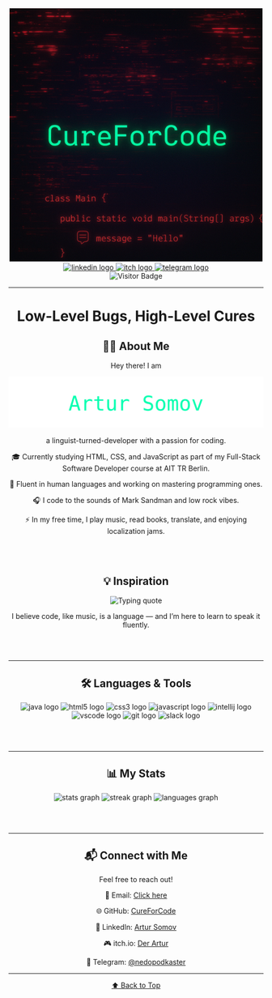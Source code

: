 <div id="top" align="center">
  <img height="500" src="https://github.com/CureForCode/CureForCode/blob/main/5.png?raw=true" alt="CUREforCODE Banner" />
</div>

<div align="center">
  <a href="https://www.linkedin.com/in/artur-somov" target="_blank">
    <img src="https://img.shields.io/static/v1?message=LinkedIn&logo=linkedin&label=Artur%20Somov&color=0077B5&logoColor=white&labelColor=&style=for-the-badge" height="25" alt="linkedin logo" />
  </a>
  <a href="https://der-artur.itch.io/" target="_blank">
    <img src="https://img.shields.io/static/v1?message=itch.io&logo=itch.io&label=Der%20Artur&color=000000&logoColor=white&labelColor=&style=for-the-badge" height="25" alt="itch logo" />
  </a>
  <a href="https://t.me/nedopodkaster" target="_blank">
    <img src="https://img.shields.io/static/v1?message=Telegram&logo=telegram&label=@nedopodkaster&color=2CA5E0&logoColor=white&labelColor=&style=for-the-badge" height="25" alt="telegram logo" />
  </a>
</div>

<div align="center">
  <img src="https://visitor-badge.laobi.icu/badge?page_id=CureForCode.CureForCode" alt="Visitor Badge" />
</div>

---

<h1 align="center">Low-Level Bugs, High-Level Cures</h1>

<h2 align="center">👩‍💻 About Me</h2>

<p align="center">Hey there! I am</p>
<div align="center"> <img src="https://github.com/CureForCode/CureForCode/blob/main/assets/artur-somov-glow.svg?raw=true" alt="Artur Somov neon" />
</div> 
<p align="center">a linguist-turned-developer with a passion for coding.</p>
<p align="center">🎓 Currently studying HTML, CSS, and JavaScript as part of my Full-Stack Software Developer course at AIT TR Berlin.</p>  
<p align="center">💬 Fluent in human languages and working on mastering programming ones.</p>  
<p align="center">🎧 I code to the sounds of Mark Sandman and low rock vibes.</p>  
<p align="center">⚡ In my free time, I play music, read books, translate, and enjoying localization jams.</p>

<br><br>

<h2 align="center">💡 Inspiration</h2>
<p align="center">
  <img src="https://readme-typing-svg.herokuapp.com?font=Fira+Code&size=22&pause=1000&color=FF5555&center=true&vCenter=true&width=600&lines=Cure+for+pain%3F+No.;Cure+for+code%3F+Maybe." alt="Typing quote" />
</p>
<p align="center">I believe code, like music, is a language — and I’m here to learn to speak it fluently.</p>

<br><br>

---

<h2 align="center">🛠️ Languages & Tools</h2>

<div align="center">
  <img src="https://cdn.jsdelivr.net/gh/devicons/devicon/icons/java/java-original-wordmark.svg" height="40" alt="java logo" />
  <img src="https://cdn.jsdelivr.net/gh/devicons/devicon/icons/html5/html5-plain-wordmark.svg" height="40" alt="html5 logo" />
  <img src="https://cdn.jsdelivr.net/gh/devicons/devicon/icons/css3/css3-plain-wordmark.svg" height="40" alt="css3 logo" />
  <img src="https://cdn.jsdelivr.net/gh/devicons/devicon/icons/javascript/javascript-plain.svg" height="40" alt="javascript logo" />
  <img src="https://cdn.jsdelivr.net/gh/devicons/devicon/icons/intellij/intellij-original.svg" height="40" alt="intellij logo" />
  <img src="https://cdn.jsdelivr.net/gh/devicons/devicon/icons/vscode/vscode-original.svg" height="40" alt="vscode logo" />
  <img src="https://cdn.jsdelivr.net/gh/devicons/devicon/icons/git/git-original.svg" height="40" alt="git logo" />
  <img src="https://cdn.jsdelivr.net/gh/devicons/devicon/icons/slack/slack-original.svg" height="40" alt="slack logo" />
</div>

<br><br>

---

<h2 align="center">📊 My Stats</h2>

<div align="center">
  <img src="https://github-readme-stats.vercel.app/api?username=CureForCode&show_icons=true&include_all_commits=true&theme=dracula&hide_border=false&order=1" height="200" alt="stats graph" />
  <img src="https://streak-stats.demolab.com?user=CureForCode&mode=daily&theme=dark&hide_border=false&border_radius=5&order=3" height="200" alt="streak graph" />
  <img src="https://github-readme-stats.vercel.app/api/top-langs?username=CureForCode&layout=compact&langs_count=10&theme=dracula&hide_border=false&order=2" height="200" alt="languages graph" />
</div>

<br><br>

---

<h2 align="center">📬 Connect with Me</h2>

<p align="center">Feel free to reach out!</p>
<p align="center"> 📧 Email: <a href="mailto:artursomov@yahoo.de" target="_blank"> Click here </a> </p>
<p align="center"> 🌐 GitHub: <a href="https://github.com/CureForCode" target="_blank"> CureForCode </a> </p>
<p align="center"> 💼 LinkedIn: <a href="https://www.linkedin.com/in/artur-somov" target="_blank"> Artur Somov </a> </p>
<p align="center"> 🎮 itch.io: <a href="https://der-artur.itch.io/" target="_blank"> Der Artur </a> </p>
<p align="center"> 💬 Telegram: <a href="https://t.me/nedopodkaster" target="_blank"> @nedopodkaster </a> </p>

---

<p align="center"><a href="#top">⬆ Back to Top</a></p>
